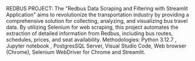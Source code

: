 REDBUS PROJECT:
    The "Redbus Data Scraping and Filtering with Streamlit Application" aims to revolutionize the transportation industry by providing a comprehensive solution for collecting, analyzing, and visualizing bus travel data. By utilizing Selenium for web scraping, this project automates the extraction of detailed information from Redbus, including bus routes, schedules, prices, and seat availability.
    Methodologies: Python 3.12.7 , Jupyter notebook , PostgresSQL Server, Visual Studio Code, Web browser (Chrome), Selenium WebDriver for Chrome and Streamlit.
